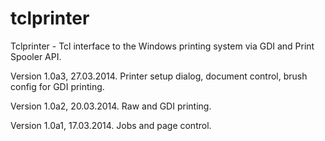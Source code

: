 # tclprinter

Tclprinter - Tcl interface to the Windows printing system via GDI and Print Spooler API.

Version 1.0a3, 27.03.2014.
        Printer setup dialog, document control, brush config for GDI printing.

Version 1.0a2, 20.03.2014.
	Raw and GDI printing.

Version 1.0a1, 17.03.2014.
	Jobs and page control.